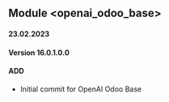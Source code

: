 ## Module <openai_odoo_base>

#### 23.02.2023
#### Version 16.0.1.0.0
#### ADD
- Initial commit for OpenAI Odoo Base

